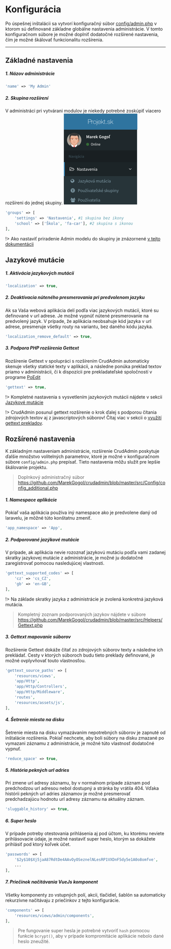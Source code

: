 # Konfigurácia
Po úspešnej inštalácii sa vytvorí konfiguračný súbor [config/admin.php](https://github.com/MarekGogol/crudadmin/blob/master/src/Config/config.php) v ktorom sú definované základne globálne nastavenia administrácie. V tomto konfiguračnom súbore je možné doplniť dodatočné rozšírené nastavenia, čím je možné škálovať funkcionalitu rozšírenia.

---

## Základné nastavenia

##### 1. Názov administrácie
```php
'name' => 'My Admin'
```

##### 2. Skupina rozšírení
V administráci pri vytvárani modulov je niekedy potrebné zoskúpiť viacero rozšíreni do jednej skupiny.
![menu_groups](images/menu_groups.png)

```php
'groups' => [
    'settings' => 'Nastavenia', #1 skupina bez ikony
    'school' => ['Škola', 'fa-car'], #2 skupina s ikonou
],
```
!> Ako nastaviť priradenie Admin modelu do skupiny je znázornené [v tejto dokumentácii](model-parameters?id=skupina-modulov-v-administrácii)

## Jazykové mutácie

##### 1. Aktivácia jazykových mutácii
```php
'localization' => true,
```

##### 2. Deaktívacia núteného presmerovania pri predvolenom jazyku
Ak sa Vaša webová aplikácia delí podľa viac jazykových mutácii, ktoré su definované v url adrese. Je možné vypnúť nútené presmerovanie na predvolený jazyk. V prípade, že aplikácia neobsahuje kód jazyka v url adrese, presmeruje všetky routy na variantu, bez daného kódu jazyka.
```php
'localization_remove_default' => true,
```

##### 3. Podpora PHP rozšírenia Gettext
Rozšírenie Gettext v spolupráci s rozšírením CrudAdmin automaticky skenuje všetky statické texty v aplikácii, a následne ponúka preklad textov priamo v administrácii, či k dispozícii pre prekladateľské spoločností v programe [PoEdit](https://poedit.net/)
```php
'gettext' => true,
```

!> Kompletné nastavenia s vysvetlením jazykových mutácii nájdete v sekcii [Jazykové mutácie](languages#Jazykové-mutácie)

!> CrudAdmin posunul gettext rozšírenie o krok ďalej s podporou čítania zdrojových textov aj z javascriptových súborov! Čítaj viac v sekcii o [využití gettext prekladov](languages#_2-zápis-prekladov-v-aplikácii).

## Rozšírené nastavenia
K základným nastaveniam administrácie, rozšírenie CrudAdmin poskytuje ďalšie množstvo volitelných parametrov, ktoré je možné v konfiguračnom súbore `config/admin.php` prepísať. Tieto nastavenia môžu služit pre lepšie škálovanie projektu.

> Doplnkový administračný súbor https://github.com/MarekGogol/crudadmin/blob/master/src/Config/config_additional.php

##### 1. Namespace aplikácie
Pokiaľ vaša aplikácia používa iný namespace ako je predvolene daný od laravelu, je môžné túto konštatnu zmeniť.
```php
'app_namespace' => 'App',
```

##### 2. Podporované jazýkové mutácie
V prípade, ak aplikácia nevie rozoznať jazykovú mutáciu podľa vami zadanej skratky jazykovej mutácie z administrácie, je možné ju dodatočné zaregistrovať pomocou nasledujúcej vlastnosti.
```php
'gettext_supported_codes' => [
    'cz' => 'cs_CZ',
    'gb' => 'en-GB',
],
```

!> Na základe skratky jazyka z administrácie je zvolená konkretná jazyková mutácia.
> Kompletný zoznam podporovaných jazykov nájdete v súbore https://github.com/MarekGogol/crudadmin/blob/master/src/Helpers/Gettext.php

##### 3. Gettext mapovanie súborov
Rozšírenie Gettext dokáže čítať zo zdrojových súborov texty a následne ich prekládať. Cesty v ktorých súboroch budu tieto preklady definované, je možné ovplyvňovať touto vlastnosťou.
```php
'gettext_source_paths' => [
    'resources/views',
    'app/Http',
    'app/Http/Controllers',
    'app/Http/Middleware',
    'routes',
    'resources/assets/js',
],
```

##### 4. Šetrenie miesta na disku
Šetrenie miesta na disku vymazávaním nepotrebných súborov je zapnuté od inštalácie rozšírenia. Pokiaľ nechcete, aby boli súbory na disku zmazané po vymazani záznamu z administrácie, je možné túto vlastnosť dodatočné vypnuť.
```php
'reduce_space' => true,
```

##### 5. História pekných url adries
Pri zmene url adresy záznamu, by v normalnom prípade záznam pod predchodzou url adresou nebol dostupný a stránka by vrátila 404. Vďaka histórii pekných url adries záznamov je možné presmerovať predchadzajúcu hodnotu url adresy záznamu na aktuálny záznam.
```php
'sluggable_history' => true,
```

##### 6. Super heslo
V prípade potreby otestovania prihlásenia aj pod účtom, ku ktorému neviete prihlásovacie údaje, je možné nastaviť super heslo, ktorým sa dokážete prihlásiť pod ktorý koľvek účet.
```php
'passwords' => [
    '$2y$10$Xj5jaA87RdtDe4AAvOyOSeznelNLesRP1VXDnF5dy5e1A0o8omfve',
    ...
],
```

##### 7. Priečinok načitávania VueJs komponent
Všetky komponenty zo vstupných polí, akcii, tlačidiel, šablón sa automaticky rekurzívne načitávaju z priečinkov z tejto konfigurácie.
```php
'components' => [
    'resources/views/admin/components',
],
```

> Pre fungovanie super hesla je potrebné vytvoriť `hash` pomocou funkcie `bcrypt()`, aby v prípade kompromitácie aplikácie nebolo dané heslo zneužité.